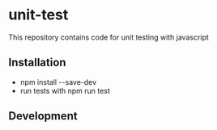 # unit-test


This repository contains code for unit testing with javascript

## Installation

- npm install --save-dev
- run tests with npm run test

## Development 

